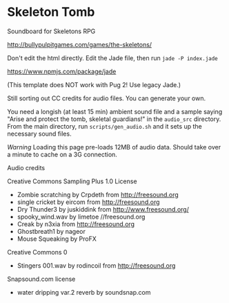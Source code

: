 # Skeleton Tomb
Soundboard for Skeletons RPG

http://bullypulpitgames.com/games/the-skeletons/

Don't edit the html directly. Edit the Jade file, then run `jade -P index.jade`

https://www.npmjs.com/package/jade

(This template does NOT work with Pug 2! Use legacy Jade.)

Still sorting out CC credits for audio files. You can generate your own.

You need a longish (at least 15 min) ambient sound file and a sample saying "Arise and protect the tomb, skeletal guardians!" in the `audio_src` directory.
From the main directory, run `scripts/gen_audio.sh` and it sets up the necessary sound files.

*Warning* Loading this page pre-loads 12MB of audio data. Should take over a minute to cache on a 3G connection.

Audio credits

Creative Commons Sampling Plus 1.0 License

* Zombie scratching by Crpdeth from http://freesound.org
*    single cricket by eircom from http://freesound.org
*    Dry Thunder3 by juskiddink from http://www.freesound.org/
*    spooky_wind.wav by limetoe //freesound.org
*    Creak by n3xia from http://freesound.org
*    Ghostbreath1 by nageor
*    Mouse Squeaking by ProFX

Creative Commons 0

*    Stingers 001.wav by rodincoil from http://freesound.org

Snapsound.com license

*    water dripping var.2 reverb by soundsnap.com